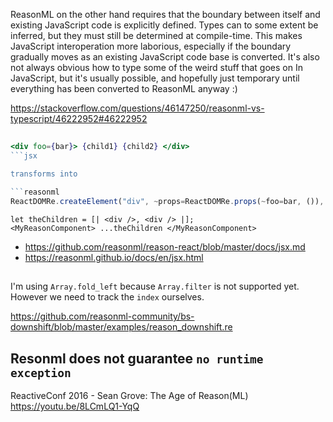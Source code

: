 ReasonML on the other hand requires that the boundary between itself and existing JavaScript code is explicitly defined. Types can to some extent be inferred, but they must still be determined at compile-time. This makes JavaScript interoperation more laborious, especially if the boundary gradually moves as an existing JavaScript code base is converted. It's also not always obvious how to type some of the weird stuff that goes on In JavaScript, but it's usually possible, and hopefully just temporary until everything has been converted to ReasonML anyway :)

https://stackoverflow.com/questions/46147250/reasonml-vs-typescript/46222952#46222952

##

```jsx
<div foo={bar}> {child1} {child2} </div>
```jsx

transforms into

```reasonml
ReactDOMRe.createElement("div", ~props=ReactDOMRe.props(~foo=bar, ()), [|child1, child2|]);
```

```reasonml
let theChildren = [| <div />, <div /> |];
<MyReasonComponent> ...theChildren </MyReasonComponent>
```

- https://github.com/reasonml/reason-react/blob/master/docs/jsx.md
- https://reasonml.github.io/docs/en/jsx.html

##

I'm using `Array.fold_left` because `Array.filter` is not supported yet. However we need to track the `index` ourselves.

https://github.com/reasonml-community/bs-downshift/blob/master/examples/reason_downshift.re

## Resonml does not guarantee `no runtime exception`

ReactiveConf 2016 - Sean Grove: The Age of Reason(ML) https://youtu.be/8LCmLQ1-YqQ